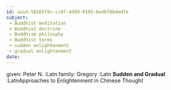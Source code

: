 ```yaml
---
id: uuid-58165f8c-cc07-4d99-8192-6edbf8b4edfe
subject: 
 - Buddhist meditation
 - Buddhist doctrine
 - Buddhism philosphy
 - Buddhist terms
 - sudden enlightenment
 - gradual enlightenment
date: 
---
```


given: Peter N. :Latn
family: Gregory :Latn
**Sudden and Gradual** :LatnApproaches to Enlightenment in Chinese Thought